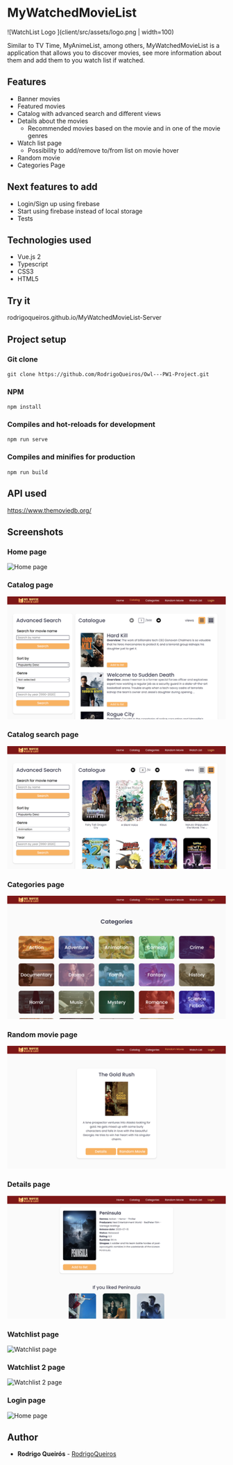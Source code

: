 # MyWatchedMovieList
![WatchList Logo ](client/src/assets/logo.png | width=100)

Similar to TV Time, MyAnimeList, among others, MyWatchedMovieList is a application that allows you to discover movies, see more information about them and add them to you watch list if watched.

## Features

* Banner movies
* Featured movies
* Catalog with advanced search and different views
* Details about the movies
  * Recommended movies based on the movie and in one of the movie genres
* Watch list page
  * Possibility to add/remove to/from list on movie hover
* Random movie
* Categories Page

## Next features to add

* Login/Sign up using firebase
* Start using firebase instead of local storage
* Tests

## Technologies used

* Vue.js 2
* Typescript
* CSS3
* HTML5

## Try it

rodrigoqueiros.github.io/MyWatchedMovieList-Server

## Project setup

### Git clone
```
git clone https://github.com/RodrigoQueiros/Owl---PW1-Project.git
```

### NPM
```
npm install
```

### Compiles and hot-reloads for development
```
npm run serve
```

### Compiles and minifies for production
```
npm run build
```

## API used

https://www.themoviedb.org/

## Screenshots 

### Home page
![Home page](client/src/assets/screenshots/1.png)

### Catalog page
![Catalog page](client/src/assets/screenshots/2.png)

### Catalog search page
![Catalog 2 page](client/src/assets/screenshots/3.png)

### Categories page
![Categories page](client/src/assets/screenshots/4.png)

### Random movie page
![Random page](client/src/assets/screenshots/5.png)

### Details page
![Details page](client/src/assets/screenshots/6.png)

### Watchlist page
![Watchlist page](client/src/assets/screenshots/7.png)

### Watchlist 2 page
![Watchlist 2 page](client/src/assets/screenshots/8.png)

### Login page
![Home page](client/src/assets/screenshots/9.png)

## Author

* **Rodrigo Queirós** - [RodrigoQueiros](https://github.com/RodrigoQueiros)

